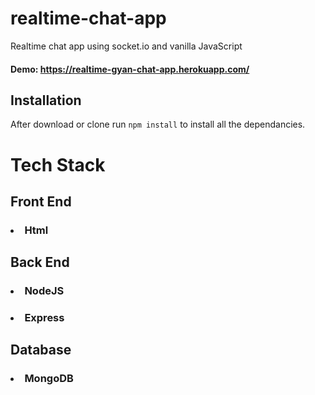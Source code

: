 # realtime-chat-app
Realtime chat app using socket.io and vanilla JavaScript

#### Demo: https://realtime-gyan-chat-app.herokuapp.com/

## Installation 
After download or clone run `npm install` to install all the dependancies.

# Tech Stack 

## Front End

### <li>Html</li>

## Back End

### <li>NodeJS</li>
### <li>Express</li>

## Database

### <li>MongoDB</li>


